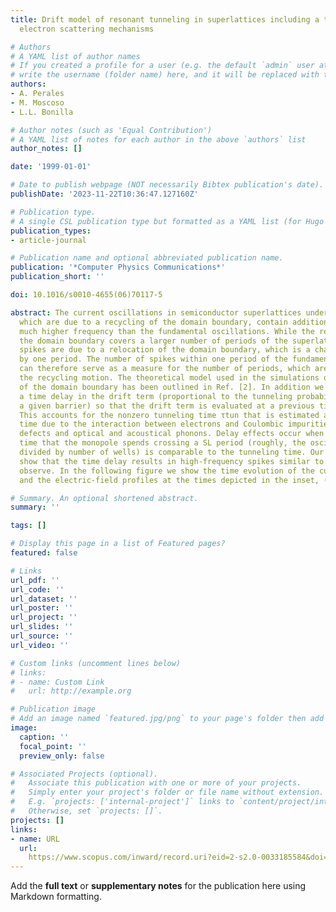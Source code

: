 ```yaml
---
title: Drift model of resonant tunneling in superlattices including a time delay simulating
  electron scattering mechanisms

# Authors
# A YAML list of author names
# If you created a profile for a user (e.g. the default `admin` user at `content/authors/admin/`), 
# write the username (folder name) here, and it will be replaced with their full name and linked to their profile.
authors:
- A. Perales
- M. Moscoso
- L.L. Bonilla

# Author notes (such as 'Equal Contribution')
# A YAML list of notes for each author in the above `authors` list
author_notes: []

date: '1999-01-01'

# Date to publish webpage (NOT necessarily Bibtex publication's date).
publishDate: '2023-11-22T10:36:47.127160Z'

# Publication type.
# A single CSL publication type but formatted as a YAML list (for Hugo requirements).
publication_types:
- article-journal

# Publication name and optional abbreviated publication name.
publication: '*Computer Physics Communications*'
publication_short: ''

doi: 10.1016/s0010-4655(06)70117-5

abstract: The current oscillations in semiconductor superlattices under domain formation,
  which are due to a recycling of the domain boundary, contain additional spikes of
  much higher frequency than the fundamental oscillations. While the recycling of
  the domain boundary covers a larger number of periods of the superlattice, these
  spikes are due to a relocation of the domain boundary, which is a charge monopole,
  by one period. The number of spikes within one period of the fundamental oscillation
  can therefore serve as a measure for the number of periods, which are involved in
  the recycling motion. The theoretical model used in the simulations of the dynamics
  of the domain boundary has been outlined in Ref. [2]. In addition we have included
  a time delay in the drift term (proportional to the tunneling probability through
  a given barrier) so that the drift term is evaluated at a previous time, (t-τtun).
  This accounts for the nonzero tunneling time τtun that is estimated as the scattering
  time due to the interaction between electrons and Coulombic impurities, interface
  defects and optical and acoustical phonons. Delay effects occur when the average
  time that the monopole spends crossing a SL period (roughly, the oscillation period
  divided by number of wells) is comparable to the tunneling time. Our simulations
  show that the time delay results in high-frequency spikes similar to those experimentally
  observe. In the following figure we show the time evolution of the current, (a),
  and the electric-field profiles at the times depicted in the inset, (b).

# Summary. An optional shortened abstract.
summary: ''

tags: []

# Display this page in a list of Featured pages?
featured: false

# Links
url_pdf: ''
url_code: ''
url_dataset: ''
url_poster: ''
url_project: ''
url_slides: ''
url_source: ''
url_video: ''

# Custom links (uncomment lines below)
# links:
# - name: Custom Link
#   url: http://example.org

# Publication image
# Add an image named `featured.jpg/png` to your page's folder then add a caption below.
image:
  caption: ''
  focal_point: ''
  preview_only: false

# Associated Projects (optional).
#   Associate this publication with one or more of your projects.
#   Simply enter your project's folder or file name without extension.
#   E.g. `projects: ['internal-project']` links to `content/project/internal-project/index.md`.
#   Otherwise, set `projects: []`.
projects: []
links:
- name: URL
  url: 
    https://www.scopus.com/inward/record.uri?eid=2-s2.0-0033185584&doi=10.1016%2fs0010-4655%2806%2970117-5&partnerID=40&md5=7d0ffe2dd7f92131acb86405345d2218
---
```


Add the **full text** or **supplementary notes** for the publication here using Markdown formatting.
